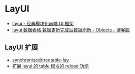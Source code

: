 # LayUI

- [layui - 经典模块化前端 UI 框架](https://www.layui.com/)
- [layui 数据表格 数据更新完成后数据刷新 - Objects - 博客园](https://www.cnblogs.com/objects/p/8358102.html)

## LayUI 扩展

- [synchronized/treetable-lay](https://gitee.com/whvse/treetable-lay)
- [扩展 layui 的 table 模块的 reload 功能](http://jianyun.org/archives/1121.html)
